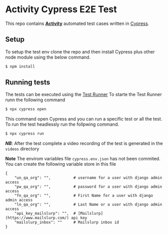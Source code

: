 # Activity Cypress E2E Test

This repo contains [**Activity**](https://github.com/hikaya-io/activity) automated test cases written in [Cypress](https://www.cypress.io/).

## Setup

To setup the test env clone the repo and then install Cypress plus other node module using the below command.

```bash
$ npm install
```

## Running tests

The tests can be executed using the [Test Runner](https://www.cypress.io/features)
To starte the Test Runner runn the following command

```bash
$ npx cypress open
```

This command open Cypress and you can run a specific test or all the test.
To run the test headlessly run the follpwing command.

```bash
$ npx cypress run
```

**_NB_**: After the test complete a video recording of the test is generated in the `videos` directory

**Note**
The envirom variables file `cypress.env.json` has not been commited. You can create the following variable store in this file

```
{
    "un_qa_org": "",          # username for a user with django admin access
    "pw_qa_org": "",          # password for a user with django admin access
    "fn_qa_org": "",          # First Name for a user with django admin access
    "ln_qa_org": "",          # Last Name or a user with django admin access
    "api_key_mailslurp": "",  # [Mailslurp](https://www.mailslurp.com/) api key
    "mailslurp_inbox": ""     # Mailslurp inbox id
}
```

